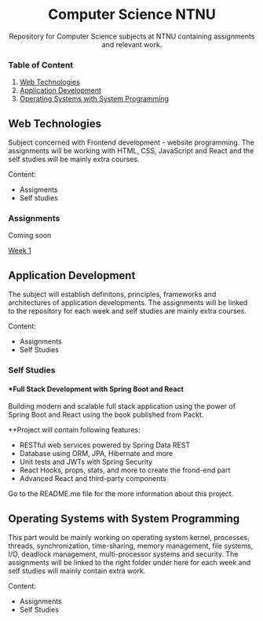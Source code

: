 # <div align="center"> Computer Science NTNU </div>

<div align="center"> Repository for Computer Science subjects at NTNU containing assignments and relevant work. </div>

### Table of Content

1. [Web Technologies](#web-technologies)
2. [Application Development](#application-development)
3. [Operating Systems with System Programming](#operating-systems-with-system-programming)

## Web Technologies

Subject concerned with Frontend development - website programming. The assignments will be working with HTML, CSS, JavaScript and React and the self studies will be mainly extra courses.

Content:
* Assigments
* Self studies

### Assignments

Coming soon

[Week 1](/)

## Application Development

The subject will establish definitons, principles, frameworks and architectures of application developments. The assignments will be linked to the repository for each week and self studies are mainly extra courses.

Content:
* Assignments
* Self Studies

### Self Studies

#### *Full Stack Development with Spring Boot and React

Building modern and scalable full stack application using the power of Spring Boot and React using the book published from Packt.

**Project will contain following features:
* RESTful web services powered by Spring Data REST
* Database using ORM, JPA, Hibernate and more
* Unit tests and JWTs with Spring Security
* React Hooks, props, stats, and more to create the frond-end part
* Advanced React and third-party components

Go to the README.me file for the more information about this project.

## Operating Systems with System Programming

This part would be mainly working on operating system kernel, processes, threads, synchronization, time-sharing, memory management, file systems, I/O, deadlock management, multi-processor systems and security. The assignments will be linked to the right folder under here for each week and self studies will mainly contain extra work.

Content:
* Assignments
* Self Studies




